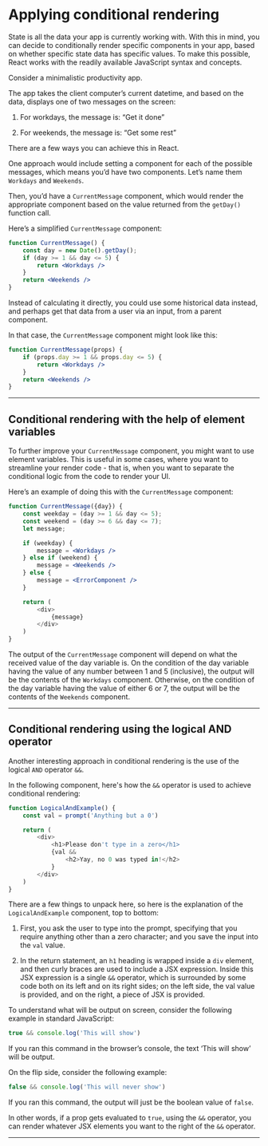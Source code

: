 # Applying conditional rendering
State is all the data your app is currently working with. With this in mind, you can decide to conditionally render specific components in your app, based on whether specific state data has specific values. To make this possible, React works with the readily available JavaScript syntax and concepts.

Consider a minimalistic productivity app.

The app takes the client computer’s current datetime, and based on the data, displays one of two messages on the screen:

1. For workdays, the message is: “Get it done” 

2. For weekends, the message is: “Get some rest” 

There are a few ways you can achieve this in React.

One approach would include setting a component for each of the possible messages, which means you’d have two components. Let’s name them ```Workdays``` and ```Weekends```.

Then, you’d have a ```CurrentMessage``` component, which would render the appropriate component based on the value returned from the ```getDay()``` function call.

Here’s a simplified ```CurrentMessage``` component:

```jsx
function CurrentMessage() {
    const day = new Date().getDay();
    if (day >= 1 && day <= 5) {
        return <Workdays />
    }
    return <Weekends />
}
```

Instead of calculating it directly, you could use some historical data instead, and perhaps get that data from a user via an input, from a parent component.

In that case, the ```CurrentMessage``` component might look like this:

```jsx
function CurrentMessage(props) {
    if (props.day >= 1 && props.day <= 5) {
        return <Workdays />
    }
    return <Weekends />
}
```

***

## Conditional rendering with the help of element variables
To further improve your ```CurrentMessage``` component, you might want to use element variables. This is useful in some cases, where you want to streamline your render code - that is, when you want to separate the conditional logic from the code to render your UI.

Here’s an example of doing this with the ```CurrentMessage``` component:

```jsx
function CurrentMessage({day}) {
    const weekday = (day >= 1 && day <= 5);
    const weekend = (day >= 6 && day <= 7);
    let message;

    if (weekday) {
        message = <Workdays />
    } else if (weekend) {
        message = <Weekends />
    } else {
        message = <ErrorComponent />
    }

    return (
        <div>
            {message}
        </div>
    )
}
```

The output of the ```CurrentMessage``` component will depend on what the received value of the day variable is. On the condition of the day variable having the value of any number between 1 and 5 (inclusive), the output will be the contents of the ```Workdays``` component. 
Otherwise, on the condition of the day variable having the value of either 6 or 7, the output will be the contents of the ```Weekends``` component.

***

## Conditional rendering using the logical AND operator
Another interesting approach in conditional rendering is the use of the logical ```AND``` operator ```&&```.

In the following component, here's how the ```&&``` operator is used to achieve conditional rendering:

```jsx
function LogicalAndExample() {
    const val = prompt('Anything but a 0')

    return (
        <div>
            <h1>Please don't type in a zero</h1>
            {val &&
                <h2>Yay, no 0 was typed in!</h2>
            }
        </div>
    )
}
```

There are a few things to unpack here, so here is the explanation of the ```LogicalAndExample``` component, top to bottom:

1. First, you ask the user to type into the prompt, specifying that you require anything other than a zero character; and you save the input into the ```val``` value.

2. In the return statement, an ```h1``` heading is wrapped inside a ```div``` element, and then curly braces are used to include a JSX expression. Inside this JSX expression is a single ```&&``` operator, which is surrounded by some code both on its left and on its right sides; on the left side, the val value is provided, and on the right, a piece of JSX is provided. 

To understand what will be output on screen, consider the following example in standard JavaScript:

```js
true && console.log('This will show')
```

If you ran this command in the browser’s console, the text ‘This will show’ will be output.

On the flip side, consider the following example:

```jsx
false && console.log('This will never show')
```

If you ran this command, the output will just be the boolean value of ```false```.

In other words, if a prop gets evaluated to ```true```, using the ```&&``` operator, you can render whatever JSX elements you want to the right of the ```&&``` operator.

***
